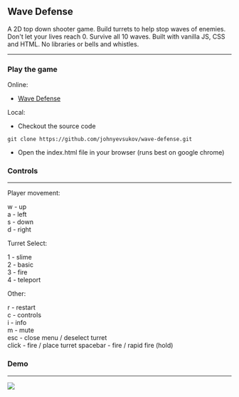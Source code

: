 Wave Defense
----

A 2D top down shooter game. Build turrets to help stop waves of enemies. Don't let your lives reach 0. Survive all 10 waves. Built with vanilla JS, CSS and HTML. No libraries or bells and whistles.

----
### Play the game

Online:

- [Wave Defense](wave-defense.vercel.app/)

Local:

- Checkout the source code

```git clone https://github.com/johnyevsukov/wave-defense.git```

- Open the index.html file in your browser (runs best on google chrome)

### Controls
----

Player movement:

w - up  
a - left  
s - down  
d - right

Turret Select: 

1 - slime  
2 - basic  
3 - fire  
4 - teleport

Other:

r - restart  
c - controls  
i - info  
m - mute  
esc - close menu / deselect turret  
click - fire / place turret
spacebar - fire / rapid fire (hold)

### Demo
----

![](https://github.com/johnyevsukov/wave-defense/assets/10480867/2f74bcf1-2133-4f42-a7bb-d772152d6a1f)
